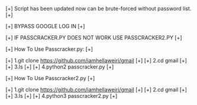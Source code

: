 [+] Script has been updated now can be brute-forced without password list. [+] 


[+] BYPASS GOOGLE LOG IN [+]

[+] IF PASSCRACKER.PY DOES NOT WORK USE PASSCRACKER2.PY [+]

[+] How To Use Passcracker.py: [+]

[+] 1.git clone https://github.com/iamhellaweiri/gmail [+]
[+] 2.cd gmail [+]
[+] 3.ls [+]
[+] 4.python2 passcracker.py [+]

[+] How To Use Passcracker2.py [+]

[+] 1.git clone https://github.com/iamhellaweiri/gmail [+]
[+] 2.cd gmail [+]
[+] 3.ls [+]
[+] 4.python3 passcracker2.py [+]
